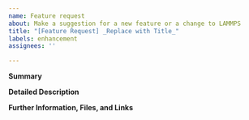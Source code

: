 ```yaml
---
name: Feature request
about: Make a suggestion for a new feature or a change to LAMMPS
title: "[Feature Request] _Replace with Title_"
labels: enhancement
assignees: ''

---
```


**Summary**

<!--Please provide a brief and concise description of the suggested feature or change-->

**Detailed Description**

<!--Please explain how you would like to see LAMMPS enhanced, what feature(s) you are looking for, what specific problems this will solve. If possible, provide references to relevant background information like publications or web pages, and whether you are planning to implement the enhancement yourself or would like to participate in the implementation. If applicable add a reference to an existing bug report or issue that this will address.-->

**Further Information, Files, and Links**

<!--Put any additional information here, attach relevant text or image files and URLs to external sites, e.g. relevant publications-->
